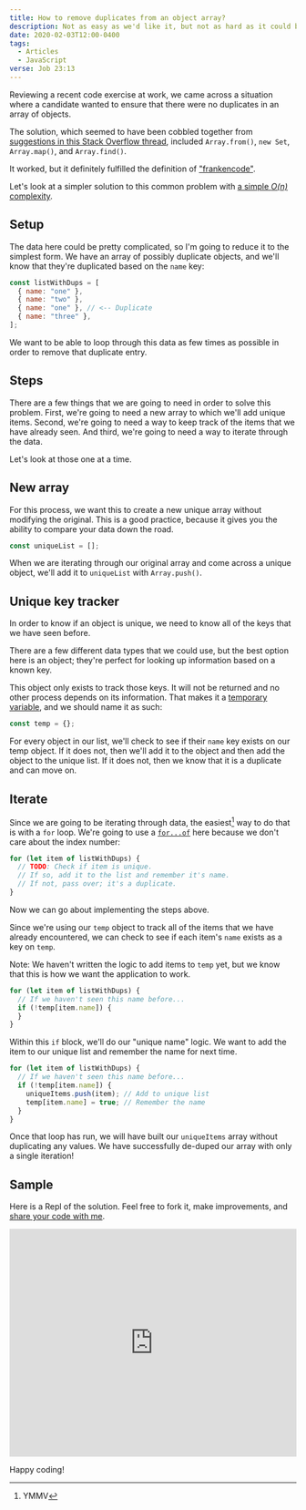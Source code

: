 ```yaml
---
title: How to remove duplicates from an object array?
description: Not as easy as we'd like it, but not as hard as it could be
date: 2020-02-03T12:00-0400
tags:
  - Articles
  - JavaScript
verse: Job 23:13
---
```


Reviewing a recent code exercise at work, we came across a situation where a
candidate wanted to ensure that there were no duplicates in an array of objects.

The solution, which seemed to have been cobbled together from
[suggestions in this Stack Overflow thread](https://stackoverflow.com/questions/2218999/remove-duplicates-from-an-array-of-objects-in-javascript),
included `Array.from()`, `new Set`, `Array.map()`, and `Array.find()`.

It worked, but it definitely fulfilled the definition of
["frankencode"](https://www.urbandictionary.com/define.php?term=Frankencode).

Let's look at a simpler solution to this common problem with
[a simple _O(n)_ complexity](https://en.wikipedia.org/wiki/Big_O_notation).

## Setup

The data here could be pretty complicated, so I'm going to reduce it to the
simplest form. We have an array of possibly duplicate objects, and we'll know
that they're duplicated based on the `name` key:

```js
const listWithDups = [
  { name: "one" },
  { name: "two" },
  { name: "one" }, // <-- Duplicate
  { name: "three" },
];
```

We want to be able to loop through this data as few times as possible in order
to remove that duplicate entry.

## Steps

There are a few things that we are going to need in order to solve this problem.
First, we're going to need a new array to which we'll add unique items. Second,
we're going to need a way to keep track of the items that we have already seen.
And third, we're going to need a way to iterate through the data.

Let's look at those one at a time.

## New array

For this process, we want this to create a new unique array without modifying
the original. This is a good practice, because it gives you the ability to
compare your data down the road.

```js
const uniqueList = [];
```

When we are iterating through our original array and come across a unique
object, we'll add it to `uniqueList` with `Array.push()`.

## Unique key tracker

In order to know if an object is unique, we need to know all of the keys that we
have seen before.

There are a few different data types that we could use, but the best option here
is an object; they're perfect for looking up information based on a known key.

This object only exists to track those keys. It will not be returned and no
other process depends on its information. That makes it a
[temporary variable](https://en.wikipedia.org/wiki/Temporary_variable), and we
should name it as such:

```js
const temp = {};
```

For every object in our list, we'll check to see if their `name` key exists on
our temp object. If it does not, then we'll add it to the object and then add
the object to the unique list. If it does not, then we know that it is a
duplicate and can move on.

## Iterate

Since we are going to be iterating through data, the easiest[^1] way to do that
is with a `for` loop. We're going to use a
[`for...of`](https://developer.mozilla.org/en-US/docs/Web/JavaScript/Reference/Statements/for...of)
here because we don't care about the index number:

```js
for (let item of listWithDups) {
  // TODO: Check if item is unique.
  // If so, add it to the list and remember it's name.
  // If not, pass over; it's a duplicate.
}
```

Now we can go about implementing the steps above.

Since we're using our `temp` object to track all of the items that we have
already encountered, we can check to see if each item's `name` exists as a key
on `temp`.

Note: We haven't written the logic to add items to `temp` yet, but we know that
this is how we want the application to work.

<!-- ```js/2 -->

```js
for (let item of listWithDups) {
  // If we haven't seen this name before...
  if (!temp[item.name]) {
  }
}
```

Within this `if` block, we'll do our "unique name" logic. We want to add the
item to our unique list and remember the name for next time.

<!-- ```js/3-4 -->

```js
for (let item of listWithDups) {
  // If we haven't seen this name before...
  if (!temp[item.name]) {
    uniqueItems.push(item); // Add to unique list
    temp[item.name] = true; // Remember the name
  }
}
```

Once that loop has run, we will have built our `uniqueItems` array without
duplicating any values. We have successfully de-duped our array with only a
single iteration!

## Sample

Here is a Repl of the solution. Feel free to fork it, make improvements, and
[share your code with me](#comment-link).

<iframe height="400px" width="100%" src="https://repl.it/@SeanMcP/Unique-items-in-array?lite=true" scrolling="no" frameborder="no" allowtransparency="true" allowfullscreen="true" sandbox="allow-forms allow-pointer-lock allow-popups allow-same-origin allow-scripts allow-modals"></iframe>

Happy coding!

[^1]: YMMV
